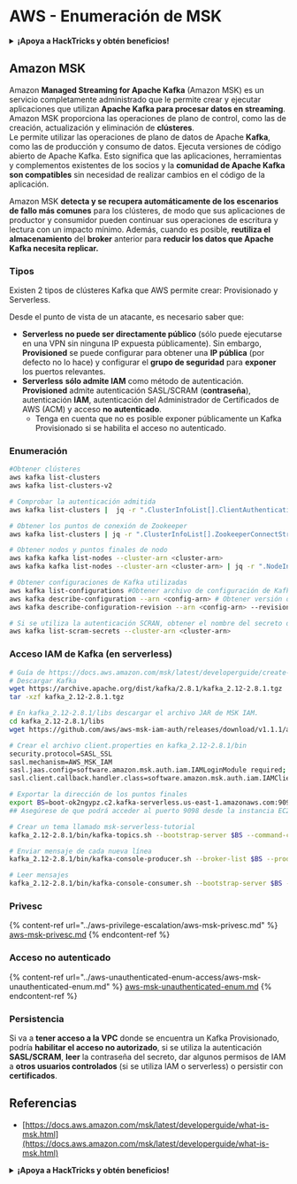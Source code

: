 # AWS - Enumeración de MSK

<details>

<summary><strong>¡Apoya a HackTricks y obtén beneficios!</strong></summary>

* Si quieres ver a tu **empresa anunciada en HackTricks** o si quieres acceder a la **última versión de PEASS o descargar HackTricks en PDF** ¡Consulta los [**PLANES DE SUSCRIPCIÓN**](https://github.com/sponsors/carlospolop)!
* Obtén el [**swag oficial de PEASS y HackTricks**](https://peass.creator-spring.com)
* Descubre [**The PEASS Family**](https://opensea.io/collection/the-peass-family), nuestra colección de exclusivos [**NFTs**](https://opensea.io/collection/the-peass-family)
* **Únete al** 💬 [**grupo de Discord**](https://discord.gg/hRep4RUj7f) o al [**grupo de telegram**](https://t.me/peass) o **sígueme** en **Twitter** 🐦 [**@carlospolopm**](https://twitter.com/carlospolopm).

* **Comparte tus trucos de hacking enviando PR a los repositorios de** [**HackTricks**](https://github.com/carlospolop/hacktricks) y [**HackTricks Cloud**](https://github.com/carlospolop/hacktricks-cloud).

</details>

## Amazon MSK

Amazon **Managed Streaming for Apache Kafka** (Amazon MSK) es un servicio completamente administrado que le permite crear y ejecutar aplicaciones que utilizan **Apache Kafka para procesar datos en streaming**. Amazon MSK proporciona las operaciones de plano de control, como las de creación, actualización y eliminación de **clústeres**.\
Le permite utilizar las operaciones de plano de datos de Apache **Kafka**, como las de producción y consumo de datos. Ejecuta versiones de código abierto de Apache Kafka. Esto significa que las aplicaciones, herramientas y complementos existentes de los socios y la **comunidad de Apache Kafka son compatibles** sin necesidad de realizar cambios en el código de la aplicación.

Amazon MSK **detecta y se recupera automáticamente de los escenarios de fallo más comunes** para los clústeres, de modo que sus aplicaciones de productor y consumidor pueden continuar sus operaciones de escritura y lectura con un impacto mínimo. Además, cuando es posible, **reutiliza el almacenamiento** del **broker** anterior para **reducir los datos que Apache Kafka necesita replicar.**

### **Tipos**

Existen 2 tipos de clústeres Kafka que AWS permite crear: Provisionado y Serverless.

Desde el punto de vista de un atacante, es necesario saber que:

* **Serverless no puede ser directamente público** (sólo puede ejecutarse en una VPN sin ninguna IP expuesta públicamente). Sin embargo, **Provisioned** se puede configurar para obtener una **IP pública** (por defecto no lo hace) y configurar el **grupo de seguridad** para **exponer** los puertos relevantes.
* **Serverless** **sólo admite IAM** como método de autenticación. **Provisioned** admite autenticación SASL/SCRAM (**contraseña**), autenticación **IAM**, autenticación del Administrador de Certificados de AWS (ACM) y acceso **no autenticado**.
  * Tenga en cuenta que no es posible exponer públicamente un Kafka Provisionado si se habilita el acceso no autenticado.

### Enumeración

```bash
#Obtener clústeres
aws kafka list-clusters
aws kafka list-clusters-v2

# Comprobar la autenticación admitida
aws kafka list-clusters |  jq -r ".ClusterInfoList[].ClientAuthentication"

# Obtener los puntos de conexión de Zookeeper
aws kafka list-clusters | jq -r ".ClusterInfoList[].ZookeeperConnectString, .ClusterInfoList[].ZookeeperConnectStringTls"

# Obtener nodos y puntos finales de nodo
aws kafka kafka list-nodes --cluster-arn <cluster-arn>
aws kafka kafka list-nodes --cluster-arn <cluster-arn> | jq -r ".NodeInfoList[].BrokerNodeInfo.Endpoints" # Obtener puntos finales

# Obtener configuraciones de Kafka utilizadas
aws kafka list-configurations #Obtener archivo de configuración de Kafka
aws kafka describe-configuration --arn <config-arn> # Obtener versión de la configuración
aws kafka describe-configuration-revision --arn <config-arn> --revision <version> # Obtener contenido de la versión de la configuración

# Si se utiliza la autenticación SCRAN, obtener el nombre del secreto de AWS utilizado (no el valor del secreto)
aws kafka list-scram-secrets --cluster-arn <cluster-arn>
```

### Acceso IAM de Kafka (en serverless)

```bash
# Guía de https://docs.aws.amazon.com/msk/latest/developerguide/create-serverless-cluster.html
# Descargar Kafka
wget https://archive.apache.org/dist/kafka/2.8.1/kafka_2.12-2.8.1.tgz
tar -xzf kafka_2.12-2.8.1.tgz

# En kafka_2.12-2.8.1/libs descargar el archivo JAR de MSK IAM. 
cd kafka_2.12-2.8.1/libs
wget https://github.com/aws/aws-msk-iam-auth/releases/download/v1.1.1/aws-msk-iam-auth-1.1.1-all.jar

# Crear el archivo client.properties en kafka_2.12-2.8.1/bin
security.protocol=SASL_SSL
sasl.mechanism=AWS_MSK_IAM
sasl.jaas.config=software.amazon.msk.auth.iam.IAMLoginModule required;
sasl.client.callback.handler.class=software.amazon.msk.auth.iam.IAMClientCallbackHandler

# Exportar la dirección de los puntos finales
export BS=boot-ok2ngypz.c2.kafka-serverless.us-east-1.amazonaws.com:9098
## Asegúrese de que podrá acceder al puerto 9098 desde la instancia EC2 (compruebe VPS, subredes y SG)

# Crear un tema llamado msk-serverless-tutorial
kafka_2.12-2.8.1/bin/kafka-topics.sh --bootstrap-server $BS --command-config client.properties --create --topic msk-serverless-tutorial --partitions 6

# Enviar mensaje de cada nueva línea
kafka_2.12-2.8.1/bin/kafka-console-producer.sh --broker-list $BS --producer.config client.properties --topic msk-serverless-tutorial

# Leer mensajes
kafka_2.12-2.8.1/bin/kafka-console-consumer.sh --bootstrap-server $BS --consumer.config client.properties --topic msk-serverless-tutorial --from-beginning
```

### Privesc

{% content-ref url="../aws-privilege-escalation/aws-msk-privesc.md" %}
[aws-msk-privesc.md](../aws-privilege-escalation/aws-msk-privesc.md)
{% endcontent-ref %}

### Acceso no autenticado

{% content-ref url="../aws-unauthenticated-enum-access/aws-msk-unauthenticated-enum.md" %}
[aws-msk-unauthenticated-enum.md](../aws-unauthenticated-enum-access/aws-msk-unauthenticated-enum.md)
{% endcontent-ref %}

### Persistencia

Si va a **tener acceso a la VPC** donde se encuentra un Kafka Provisionado, podría **habilitar el acceso no autorizado**, si se utiliza la autenticación **SASL/SCRAM**, **leer** la contraseña del secreto, dar algunos permisos de IAM a **otros usuarios controlados** (si se utiliza IAM o serverless) o persistir con **certificados**.

## Referencias

* [https://docs.aws.amazon.com/msk/latest/developerguide/what-is-msk.html](https://docs.aws.amazon.com/msk/latest/developerguide/what-is-msk.html)

<details>

<summary><strong>¡Apoya a HackTricks y obtén beneficios!</strong></summary>

* Si quieres ver a tu **empresa anunciada en HackTricks** o si quieres acceder a la **última versión de PEASS o descargar HackTricks en PDF** ¡Consulta los [**PLANES DE SUSCRIPCIÓN**](https://github.com/sponsors/carlospolop)!
* Obtén el [**swag oficial de PEASS y HackTricks**](https://peass.creator-spring.com)
* Descubre [**The PEASS Family**](https://opensea.io/collection/the-peass-family), nuestra colección de exclusivos [**NFTs**](https://opensea.io/collection/the-peass-family)
* **Únete al** 💬 [**grupo de Discord**](https://discord.gg/hRep4RUj7f) o al [**grupo de telegram**](https://t.me/peass) o **sígueme** en **Twitter** 🐦 [**@carlospolopm**](https://twitter.com/carlospolopm).

* **Comparte tus trucos de hacking enviando PR a los repositorios de**